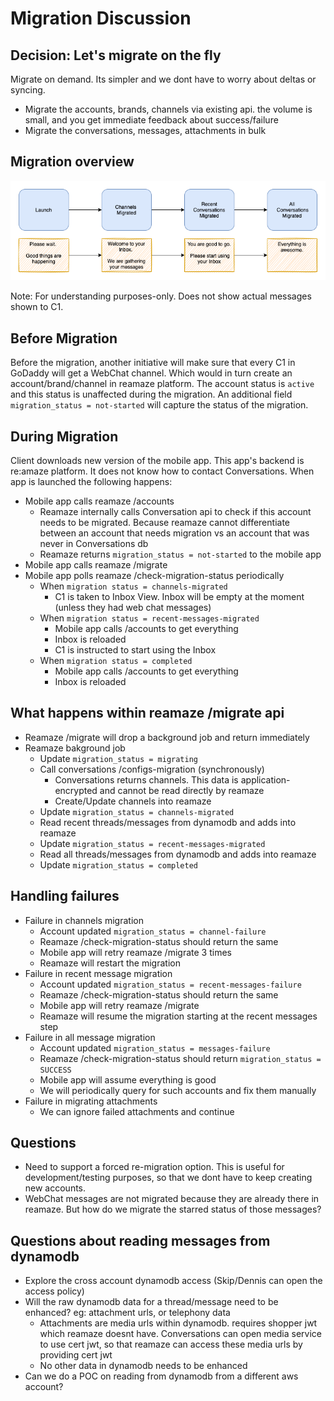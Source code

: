#  Migration Discussion

## Decision: Let's migrate on the fly
Migrate on demand. Its simpler and we dont have to worry about deltas or syncing.
- Migrate the accounts, brands, channels via existing api. the volume is small, and you get immediate feedback about success/failure
- Migrate the conversations, messages, attachments in bulk

## Migration overview
![Overview](migration.png)

Note: For understanding purposes-only. Does not show actual messages shown to C1.

## Before Migration
Before the migration, another initiative will make sure that every C1 in GoDaddy will get a WebChat channel. Which would in turn create an account/brand/channel in reamaze platform. The account status is `active` and this status is unaffected during the migration. An additional field `migration_status = not-started` will capture the status of the migration.

## During Migration
Client downloads new version of the mobile app. This app's backend is re:amaze platform. It does not know how to contact Conversations. When app is launched the following happens:
- Mobile app calls reamaze /accounts
   - Reamaze internally calls Conversation api to check if this account needs to be migrated. Because reamaze cannot differentiate between an account that needs migration vs an account that was never in Conversations db
   - Reamaze returns `migration_status = not-started` to the mobile app
- Mobile app calls reamaze /migrate
- Mobile app polls reamaze /check-migration-status periodically
  - When `migration status = channels-migrated`
    - C1 is taken to Inbox View. Inbox will be empty at the moment (unless they had web chat messages)
  - When `migration status = recent-messages-migrated`
    - Mobile app calls /accounts to get everything
    - Inbox is reloaded
    - C1 is instructed to start using the Inbox
  - When `migration status = completed`
    - Mobile app calls /accounts to get everything
    - Inbox is reloaded

## What happens within reamaze /migrate api
- Reamaze /migrate will drop a background job and return immediately
- Reamaze bakground job
  - Update `migration_status = migrating`
  - Call conversations /configs-migration (synchronously)
    - Conversations returns channels. This data is application-encrypted and cannot be read directly by reamaze
    - Create/Update channels into reamaze
  - Update `migration_status = channels-migrated`
  - Read recent threads/messages from dynamodb and adds into reamaze
  - Update `migration_status = recent-messages-migrated`
  - Read all threads/messages from dynamodb and adds into reamaze
  - Update `migration_status = completed`

## Handling failures
- Failure in channels migration
  - Account updated `migration_status = channel-failure`
  - Reamaze /check-migration-status should return the same
  - Mobile app will retry reamaze /migrate 3 times
  - Reamaze will restart the migration
- Failure in recent message migration
  - Account updated `migration_status = recent-messages-failure`
  - Reamaze /check-migration-status should return the same
  - Mobile app will retry reamaze /migrate
  - Reamaze will resume the migration starting at the recent messages step
- Failure in all message migration
  - Account updated `migration_status = messages-failure`
  - Reamaze /check-migration-status should return `migration_status = SUCCESS`
  - Mobile app will assume everything is good
  - We will periodically query for such accounts and fix them manually
- Failure in migrating attachments
  - We can ignore failed attachments and continue


## Questions
- Need to support a forced re-migration option. This is useful for development/testing purposes, so that we dont have to keep creating new accounts.
- WebChat messages are not migrated because they are already there in reamaze. But how do we migrate the starred status of those messages?

## Questions about reading messages from dynamodb
- Explore the cross account dynamodb access (Skip/Dennis can open the access policy)
- Will the raw dynamodb data for a thread/message need to be enhanced? eg: attachment urls, or telephony data
  - Attachments are media urls within dynamodb. requires shopper jwt which reamaze doesnt have. Conversations can open media service to use cert jwt, so that reamaze can access these media urls by providing cert jwt
  - No other data in dynamodb needs to be enhanced
- Can we do a POC on reading from dynamodb from a different aws account?
